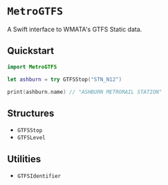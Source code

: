 # ``MetroGTFS``

A Swift interface to WMATA's GTFS Static data.

## Quickstart

```swift
import MetroGTFS

let ashburn = try GTFSStop("STN_N12")

print(ashburn.name) // "ASHBURN METRORAIL STATION"
```

## Structures

- ``GTFSStop``
- ``GTFSLevel``

## Utilities

- ``GTFSIdentifier``
